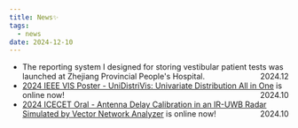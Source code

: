 ```yaml
---
title: News✨
tags:
  - news
date: 2024-12-10
---
```

* The reporting system I designed for storing vestibular patient tests was launched at Zhejiang Provincial People's Hospital.  <span style="float: right; ">2024.12</span> 
* [2024 IEEE VIS Poster - UniDistriVis: Univariate Distribution All in One](https://ieeevis.org/year/2024/program/poster_v-vis-posters-1084.html) is online now! <span style="float: right; ">2024.10</span> 
* [2024 ICECET Oral - Antenna Delay Calibration in an IR-UWB Radar Simulated by Vector Network Analyzer](https://ieeexplore.ieee.org/document/10698730) is online now!<span style="float: right; ">2024.10</span> 